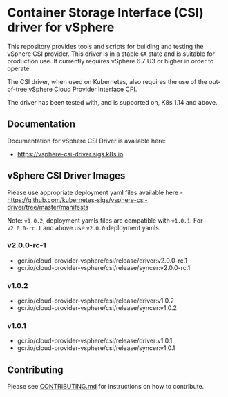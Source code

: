 # Container Storage Interface (CSI) driver for vSphere

This repository provides tools and scripts for building and testing the vSphere CSI provider. This driver is in a stable `GA` state and is suitable for production use. It currently requires vSphere 6.7 U3 or higher in order to operate.

The CSI driver, when used on Kubernetes, also requires the use of the out-of-tree vSphere Cloud Provider Interface [CPI](https://github.com/kubernetes/cloud-provider-vsphere).

The driver has been tested with, and is supported on, K8s 1.14 and above.

## Documentation

Documentation for vSphere CSI Driver is available here:

* <https://vsphere-csi-driver.sigs.k8s.io>

## vSphere CSI Driver Images

Please use appropriate deployment yaml files available here - <https://github.com/kubernetes-sigs/vsphere-csi-driver/tree/master/manifests>

Note: `v1.0.2`, deployment yamls files are compatible with `v1.0.1`.
For `v2.0.0-rc.1` and above use `v2.0.0` deployment yamls.

### v2.0.0-rc-1

* gcr.io/cloud-provider-vsphere/csi/release/driver:v2.0.0-rc.1
* gcr.io/cloud-provider-vsphere/csi/release/syncer:v2.0.0-rc.1

### v1.0.2

* gcr.io/cloud-provider-vsphere/csi/release/driver:v1.0.2
* gcr.io/cloud-provider-vsphere/csi/release/syncer:v1.0.2

### v1.0.1

* gcr.io/cloud-provider-vsphere/csi/release/driver:v1.0.1
* gcr.io/cloud-provider-vsphere/csi/release/syncer:v1.0.1

## Contributing

Please see [CONTRIBUTING.md](CONTRIBUTING.md) for instructions on how to contribute.
